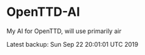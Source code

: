 # OpenTTD-AI
My AI for OpenTTD, will use primarily air

Latest backup: Sun Sep 22 20:01:01 UTC 2019

